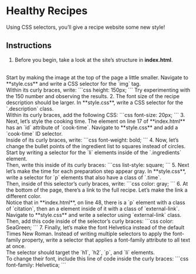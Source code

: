 # Healthy Recipes
Using CSS selectors, you’ll give a recipe website some new style!

## Instructions
1. Before you begin, take a look at the site’s structure in **index.html**.
<br>
Start by making the image at the top of the page a little smaller. Navigate to **style.css** and write a CSS selector for the `img` tag.
<br>
Within its curly braces, write:
    ```css
    height: 150px;
    ```
    Try experimenting with the 150 number and observing the results.
2. The font size of the recipe description should be larger. In **style.css**, write a CSS selector for the `.description` class.
<br>
Within its curly braces, add the following CSS:
    ```css
    font-size: 20px;
    ```
3. Next, let’s style the cooking time. The element on line 17 of **index.html** has an `id` attribute of `cook-time`. Navigate to **style.css** and add a `cook-time` ID selector.
<br>
Inside of its curly braces, write:
    ```css
    font-weight: bold;
    ```
4. Now, let’s change the bullet points of the ingredient list to squares instead of circles. Start by writing a selector for the `li` elements inside of the `.ingredients` element.
<br>
Then, write this inside of its curly braces:
    ```css
    list-style: square;
    ```
5. Next let’s make the time for each preparation step appear gray. In **style.css**, write a selector for `p` elements that also have a class of `.time`.
<br>
Then, inside of this selector’s curly braces, write:
    ```css
    color: gray;
    ```
6. At the bottom of the page, there’s a link to the full recipe. Let’s make the link a different color.
<br>
Notice that in **index.html**, on line 48, there is a `p` element with a class of `citation`, then an a element inside of it with a class of `external-link`. Navigate to **style.css** and write a selector using `external-link` class.
<br>
Then, add this code inside of the selector’s curly braces:
    ```css
    color: SeaGreen;
    ```
7. Finally, let’s make the font Helvetica instead of the default Times New Roman. Instead of writing multiple selectors to apply the font-family property, write a selector that applies a font-family attribute to all text at once.
<br>
The selector should target the `h1`, `h2`, `p`, and `li` elements.
<br>
To change their font, include this line of code inside the curly braces:
    ```css
    font-family: Helvetica;
    ```